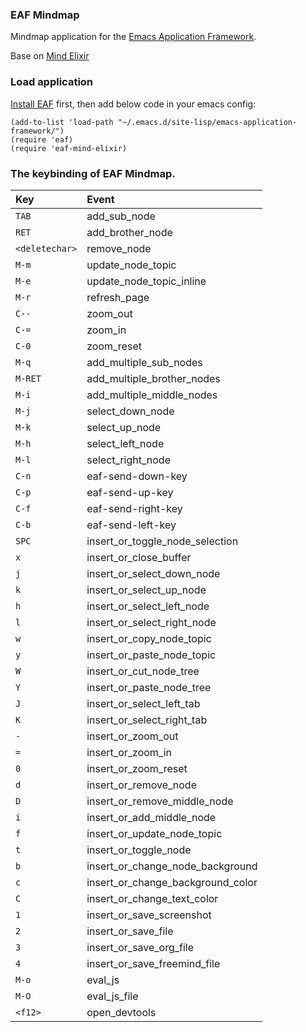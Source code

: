 ### EAF Mindmap
Mindmap application for the [Emacs Application Framework](https://github.com/emacs-eaf/emacs-application-framework).

Base on [Mind Elixir](https://github.com/SSShooter/mind-elixir-core/)

### Load application

[Install EAF](https://github.com/emacs-eaf/emacs-application-framework#install) first, then add below code in your emacs config:

```Elisp
(add-to-list 'load-path "~/.emacs.d/site-lisp/emacs-application-framework/")
(require 'eaf)
(require 'eaf-mind-elixir)
```

### The keybinding of EAF Mindmap.

| Key   | Event   |
| :---- | :------ |
| `TAB` | add_sub_node |
| `RET` | add_brother_node |
| `<deletechar>` | remove_node |
| `M-m` | update_node_topic |
| `M-e` | update_node_topic_inline |
| `M-r` | refresh_page |
| `C--` | zoom_out |
| `C-=` | zoom_in |
| `C-0` | zoom_reset |
| `M-q` | add_multiple_sub_nodes |
| `M-RET` | add_multiple_brother_nodes |
| `M-i` | add_multiple_middle_nodes |
| `M-j` | select_down_node |
| `M-k` | select_up_node |
| `M-h` | select_left_node |
| `M-l` | select_right_node |
| `C-n` | eaf-send-down-key |
| `C-p` | eaf-send-up-key |
| `C-f` | eaf-send-right-key |
| `C-b` | eaf-send-left-key |
| `SPC` | insert_or_toggle_node_selection |
| `x` | insert_or_close_buffer |
| `j` | insert_or_select_down_node |
| `k` | insert_or_select_up_node |
| `h` | insert_or_select_left_node |
| `l` | insert_or_select_right_node |
| `w` | insert_or_copy_node_topic |
| `y` | insert_or_paste_node_topic |
| `W` | insert_or_cut_node_tree |
| `Y` | insert_or_paste_node_tree |
| `J` | insert_or_select_left_tab |
| `K` | insert_or_select_right_tab |
| `-` | insert_or_zoom_out |
| `=` | insert_or_zoom_in |
| `0` | insert_or_zoom_reset |
| `d` | insert_or_remove_node |
| `D` | insert_or_remove_middle_node |
| `i` | insert_or_add_middle_node |
| `f` | insert_or_update_node_topic |
| `t` | insert_or_toggle_node |
| `b` | insert_or_change_node_background |
| `c` | insert_or_change_background_color |
| `C` | insert_or_change_text_color |
| `1` | insert_or_save_screenshot |
| `2` | insert_or_save_file |
| `3` | insert_or_save_org_file |
| `4` | insert_or_save_freemind_file |
| `M-o` | eval_js |
| `M-O` | eval_js_file |
| `<f12>` | open_devtools |
